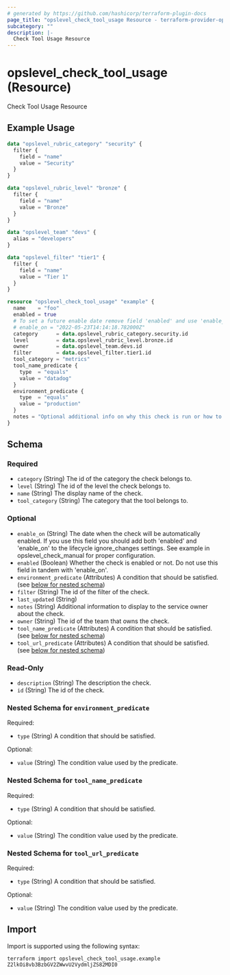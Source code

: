 ```yaml
---
# generated by https://github.com/hashicorp/terraform-plugin-docs
page_title: "opslevel_check_tool_usage Resource - terraform-provider-opslevel"
subcategory: ""
description: |-
  Check Tool Usage Resource
---
```


# opslevel_check_tool_usage (Resource)

Check Tool Usage Resource

## Example Usage

```terraform
data "opslevel_rubric_category" "security" {
  filter {
    field = "name"
    value = "Security"
  }
}

data "opslevel_rubric_level" "bronze" {
  filter {
    field = "name"
    value = "Bronze"
  }
}

data "opslevel_team" "devs" {
  alias = "developers"
}

data "opslevel_filter" "tier1" {
  filter {
    field = "name"
    value = "Tier 1"
  }
}

resource "opslevel_check_tool_usage" "example" {
  name    = "foo"
  enabled = true
  # To set a future enable date remove field 'enabled' and use 'enable_on'
  # enable_on = "2022-05-23T14:14:18.782000Z"
  category      = data.opslevel_rubric_category.security.id
  level         = data.opslevel_rubric_level.bronze.id
  owner         = data.opslevel_team.devs.id
  filter        = data.opslevel_filter.tier1.id
  tool_category = "metrics"
  tool_name_predicate {
    type  = "equals"
    value = "datadog"
  }
  environment_predicate {
    type  = "equals"
    value = "production"
  }
  notes = "Optional additional info on why this check is run or how to fix it"
}
```

<!-- schema generated by tfplugindocs -->
## Schema

### Required

- `category` (String) The id of the category the check belongs to.
- `level` (String) The id of the level the check belongs to.
- `name` (String) The display name of the check.
- `tool_category` (String) The category that the tool belongs to.

### Optional

- `enable_on` (String) The date when the check will be automatically enabled.
 If you use this field you should add both 'enabled' and 'enable_on' to the lifecycle ignore_changes settings.
 See example in opslevel_check_manual for proper configuration.
- `enabled` (Boolean) Whether the check is enabled or not.  Do not use this field in tandem with 'enable_on'.
- `environment_predicate` (Attributes) A condition that should be satisfied. (see [below for nested schema](#nestedatt--environment_predicate))
- `filter` (String) The id of the filter of the check.
- `last_updated` (String)
- `notes` (String) Additional information to display to the service owner about the check.
- `owner` (String) The id of the team that owns the check.
- `tool_name_predicate` (Attributes) A condition that should be satisfied. (see [below for nested schema](#nestedatt--tool_name_predicate))
- `tool_url_predicate` (Attributes) A condition that should be satisfied. (see [below for nested schema](#nestedatt--tool_url_predicate))

### Read-Only

- `description` (String) The description the check.
- `id` (String) The id of the check.

<a id="nestedatt--environment_predicate"></a>
### Nested Schema for `environment_predicate`

Required:

- `type` (String) A condition that should be satisfied.

Optional:

- `value` (String) The condition value used by the predicate.


<a id="nestedatt--tool_name_predicate"></a>
### Nested Schema for `tool_name_predicate`

Required:

- `type` (String) A condition that should be satisfied.

Optional:

- `value` (String) The condition value used by the predicate.


<a id="nestedatt--tool_url_predicate"></a>
### Nested Schema for `tool_url_predicate`

Required:

- `type` (String) A condition that should be satisfied.

Optional:

- `value` (String) The condition value used by the predicate.

## Import

Import is supported using the following syntax:

```shell
terraform import opslevel_check_tool_usage.example Z2lkOi8vb3BzbGV2ZWwvU2VydmljZS82MDI0
```
